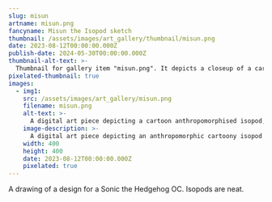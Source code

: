 ```yaml
---
slug: misun
artname: misun.png
fancyname: Misun the Isopod sketch
thumbnail: /assets/images/art_gallery/thumbnail/misun.png
date: 2023-08-12T00:00:00.000Z
publish-date: 2024-05-30T00:00:00.000Z
thumbnail-alt-text: >-
  Thumbnail for gallery item "misun.png". It depicts a closeup of a cartoon anthropomorphised isopod, looking at something offscreen.
pixelated-thumbnail: true
images:
  - img1:
    src: /assets/images/art_gallery/misun.png
    filename: misun.png
    alt-text: >-
      A digital art piece depicting a cartoon anthropomorphised isopod, looking at something out of frame.
    image-description: >-
      A digital art piece depicting an anthropomorphic cartoony isopod with a green shell. He is wearing white gloves and green shoes with gold buckles. On his right arm is a large handheld drill. He is looking at something out of frame with a blunt expression.
    width: 400
    height: 400
    date: 2023-08-12T00:00:00.000Z
    pixelated: true
---
```

<p>
	A drawing of a design for a Sonic the Hedgehog OC. Isopods are neat.
</p>
